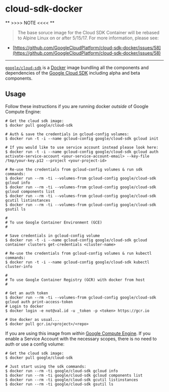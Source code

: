 cloud-sdk-docker
================


**  >>>> NOTE <<<< **
> The base soruce image for the Cloud SDK Container will be rebased to Alpine Linux on or after 5/15/17.
> For more information, please see:
* [https://github.com/GoogleCloudPlatform/cloud-sdk-docker/issues/58](https://github.com/GoogleCloudPlatform/cloud-sdk-docker/issues/58)
---

[`google/cloud-sdk`](https://index.docker.io/u/google/cloud-sdk/) is a [Docker](https://docker.io) image bundling all the components and dependencies of the [Google Cloud SDK](https://cloud.google.com/sdk/) including alpha and beta components.

## Usage

Follow these instructions if you are running docker *outside* of Google Compute Engine:

    # Get the cloud sdk image:
    $ docker pull google/cloud-sdk

    # Auth & save the credentials in gcloud-config volumes:
    $ docker run -t -i --name gcloud-config google/cloud-sdk gcloud init

    # If you would like to use service account instead please look here:
    $ docker run -t -i --name gcloud-config google/cloud-sdk gcloud auth activate-service-account <your-service-account-email> --key-file /tmp/your-key.p12 --project <your-project-id>

    # Re-use the credentials from gcloud-config volumes & run sdk commands:
    $ docker run --rm -ti --volumes-from gcloud-config google/cloud-sdk gcloud info
    $ docker run --rm -ti --volumes-from gcloud-config google/cloud-sdk gcloud components list
    $ docker run --rm -ti --volumes-from gcloud-config google/cloud-sdk gcutil listinstances
    $ docker run --rm -ti --volumes-from gcloud-config google/cloud-sdk gsutil ls

    #
    # To use Google Container Environment (GCE)
    #

    # Save credentials in gcloud-config volume
    $ docker run -t -i --name gcloud-config google/cloud-sdk gcloud container clusters get-credentials <cluster-name>
    
    # Re-use the credentials from gcloud-config volumes & run kubectl commands:
    $ docker run -t -i --name gcloud-config google/cloud-sdk kubectl cluster-info

    #
    # To use Google Container Registry (GCR) with docker from host
    #
    
    # Get an auth token
    $ docker run --rm -ti --volumes-from gcloud-config google/cloud-sdk gcloud auth print-access-token
    # Login to docker
    $ docker login -e not@val.id -u _token -p <token> https://gcr.io

    # Use docker as usual...
    $ docker pull gcr.io/<project>/<repo>
    
If you are using this image from *within* [Google Compute Engine](https://cloud.google.com/compute/). If you enable a Service Account with the necessary scopes, there is no need to auth or use a config volume:

    # Get the cloud sdk image:
    $ docker pull google/cloud-sdk

    # Just start using the sdk commands:
    $ docker run --rm -ti google/cloud-sdk gcloud info
    $ docker run --rm -ti google/cloud-sdk gcloud components list
    $ docker run --rm -ti google/cloud-sdk gcutil listinstances
    $ docker run --rm -ti google/cloud-sdk gsutil ls
